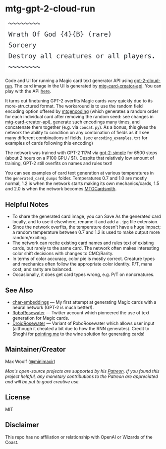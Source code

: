 # mtg-gpt-2-cloud-run

![](wog.png)

Code and UI for running a Magic card text generator API using [gpt-2-cloud-run](https://github.com/minimaxir/gpt-2-cloud-run). The card image in the UI is generated by [mtg-card-creator-api](https://github.com/minimaxir/mtg-card-creator-api). You can play with the API [here](https://minimaxir.com/apps/gpt2-mtg/).

It turns out finetuning GPT-2 overfits Magic cards *very* quickly due to its more-structured format. The workaround is to use the random field encoding option offered by [mtgencoding](https://github.com/billzorn/mtgencode) (which generates a random order for each individual card after removing the random seed: see changes in [mtg-card-creator-api](https://github.com/minimaxir/mtg-card-creator-api)), generate such encodings many times, and concatenate them together (e.g. via `concat.py`). As a bonus, this gives the network the ability to condition on any combination of fields as it'll see many different combinations of fields. (see `encoding_examples.txt` for examples of cards following this encoding)

The network was trained with GPT-2 117M via [gpt-2-simple](https://github.com/minimaxir/gpt-2-simple) for 6500 steps (about 2 hours on a P100 GPU / $1). Despite that relatively low amount of training, GPT-2 still overfits on names and rules text!

You can see examples of card text generation at various temperatures in the `generated_card_dumps` folder. Temperatures 0.7 and 1.0 are mostly normal, 1.2 is when the network starts making its own mechanics/cards, 1.5 and 2.0 is when the network becomes [MTGCardsmith](https://whymtgcardsmith.tumblr.com/archive).

## Helpful Notes

* To share the generated card image, you can Save As the generated card locally, and to use it elsewhere, rename it and add a `.jpg` file extension.
* Since the network overfits, the temperature doesn't have a huge impact; a random temperature between 0.7 and 1.2 is used to make output more random/exciting.
* The network can recite existing card names and rules text of existing cards, but rarely to the same card. The network often makes interesting color shift decisions with changes to CMC/Rarity.
* In terms of color accuracy, color pie is mostly correct. Creature types and mechanics often follow the appropriate color identity. P/T, mana cost, and rarity are balanced.
* Occasionally, it does get card types wrong, e.g. P/T on noncreatures.

## See Also

* [char-embeddings](https://github.com/minimaxir/char-embeddings) — My first attempt at generating Magic cards with a neural network (GPT-2 is much better!).
* [RoboRosewater](https://twitter.com/roborosewater) — Twitter account which pioneered the use of text generation for Magic cards.
* [DroidRosewater](https://twitter.com/droidrosewater) — Variant of RoboRosewater which allows user input (although it cheated a bit due to how the RNN generates). Credit to Shoghi for [pointing me](https://twitter.com/shoghicp/status/1124470256976707585) to the wine solution for generating cards!

## Maintainer/Creator

Max Woolf ([@minimaxir](https://minimaxir.com))

*Max's open-source projects are supported by his [Patreon](https://www.patreon.com/minimaxir). If you found this project helpful, any monetary contributions to the Patreon are appreciated and will be put to good creative use.*

## License

MIT

## Disclaimer

This repo has no affiliation or relationship with OpenAI or Wizards of the Coast.